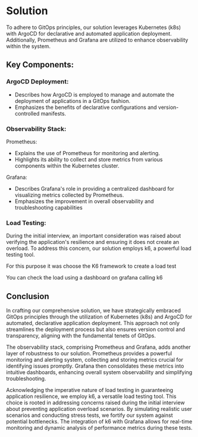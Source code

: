 # Solution

To adhere to GitOps principles, our solution leverages Kubernetes (k8s) with ArgoCD for declarative and automated application deployment. Additionally, Prometheus and Grafana are utilized to enhance observability within the system.

## Key Components:

### ArgoCD Deployment:

- Describes how ArgoCD is employed to manage and automate the deployment of applications in a GitOps fashion.
- Emphasizes the benefits of declarative configurations and version-controlled manifests.

### Observability Stack:

Prometheus:

- Explains the use of Prometheus for monitoring and alerting.
- Highlights its ability to collect and store metrics from various components within the Kubernetes cluster.

Grafana:

- Describes Grafana's role in providing a centralized dashboard for visualizing metrics collected by Prometheus.
- Emphasizes the improvement in overall observability and troubleshooting capabilities

### Load Testing:

During the initial interview, an important consideration was raised about verifying the application's resilience and ensuring it does not create an overload. To address this concern, our solution employs k6, a powerful load testing tool.

For this purpose it was choose the K6 framework to create a load test

You can check the load using a dashboard on grafana calling k6

## Conclusion 

In crafting our comprehensive solution, we have strategically embraced GitOps principles through the utilization of Kubernetes (k8s) and ArgoCD for automated, declarative application deployment. This approach not only streamlines the deployment process but also ensures version control and transparency, aligning with the fundamental tenets of GitOps.

The observability stack, comprising Prometheus and Grafana, adds another layer of robustness to our solution. Prometheus provides a powerful monitoring and alerting system, collecting and storing metrics crucial for identifying issues promptly. Grafana then consolidates these metrics into intuitive dashboards, enhancing overall system observability and simplifying troubleshooting.

Acknowledging the imperative nature of load testing in guaranteeing application resilience, we employ k6, a versatile load testing tool. This choice is rooted in addressing concerns raised during the initial interview about preventing application overload scenarios. By simulating realistic user scenarios and conducting stress tests, we fortify our system against potential bottlenecks. The integration of k6 with Grafana allows for real-time monitoring and dynamic analysis of performance metrics during these tests.

